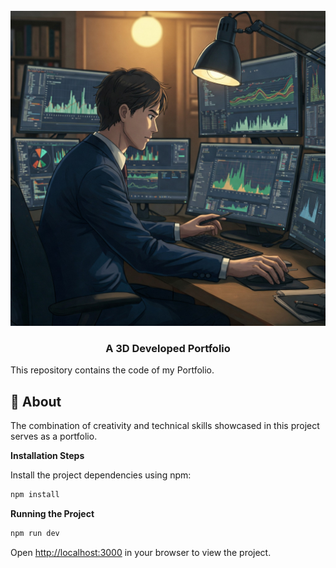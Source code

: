 <div align="center">
  <br />
    <a href="https://www.linkedin.com/in/mohammed-hamiz-k-5b1974272/" target="_blank">
      <img src="https://github.com/MohdHamizK/Hamiz-Portfolio/blob/main/data-analytics-portfolio/ReadMET.png" alt="Project Banner">
    </a>
  <br />

  <h3 align="center">A 3D Developed Portfolio</h3>

</div>

This repository contains the code of my Portfolio.

## <a name="introduction">🤖 About</a>

The combination of creativity and technical skills showcased in this project serves as a portfolio.

**Installation Steps**

Install the project dependencies using npm:

```bash
npm install
```

**Running the Project**

```bash
npm run dev
```

Open [http://localhost:3000](http://localhost:3000) in your browser to view the project.
